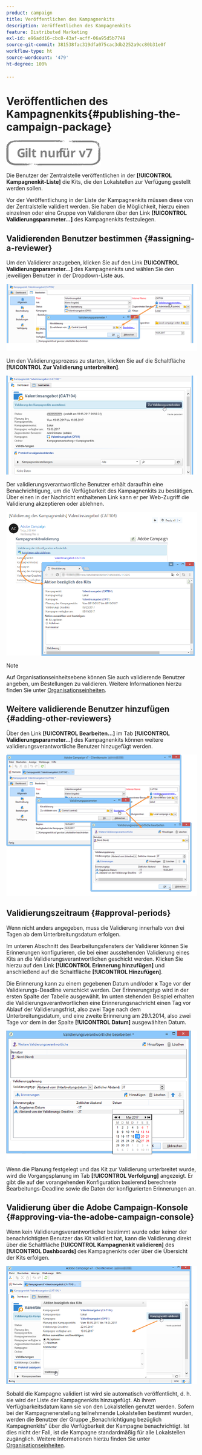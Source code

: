 ```yaml
---
product: campaign
title: Veröffentlichen des Kampagnenkits
description: Veröffentlichen des Kampagnenkits
feature: Distributed Marketing
exl-id: e96add16-cbc8-43af-acff-06a95d5b7749
source-git-commit: 381538fac319dfa075cac3db2252a9cc80b31e0f
workflow-type: ht
source-wordcount: '479'
ht-degree: 100%

---
```


# Veröffentlichen des Kampagnenkits{#publishing-the-campaign-package}

![](../../assets/v7-only.svg)

Die Benutzer der Zentralstelle veröffentlichen in der **[!UICONTROL Kampagnenkit-Liste]** die Kits, die den Lokalstellen zur Verfügung gestellt werden sollen.

Vor der Veröffentlichung in der Liste der Kampagnenkits müssen diese von der Zentralstelle validiert werden. Sie haben die Möglichkeit, hierzu einen einzelnen oder eine Gruppe von Validierern über den Link **[!UICONTROL Validierungsparameter...]** des Kampagnenkits festzulegen.

## Validierenden Benutzer bestimmen {#assigning-a-reviewer}

Um den Validierer anzugeben, klicken Sie auf den Link **[!UICONTROL Validierungsparameter...]** des Kampagnenkits und wählen Sie den jeweiligen Benutzer in der Dropdown-Liste aus.

![](assets/s_advuser_mkg_dist_define_valid.png)

Um den Validierungsprozess zu starten, klicken Sie auf die Schaltfläche **[!UICONTROL Zur Validierung unterbreiten]**.

![](assets/s_advuser_mkg_dist_valid_process.png)

Der validierungsverantwortliche Benutzer erhält daraufhin eine Benachrichtigung, um die Verfügbarkeit des Kampagnenkits zu bestätigen. Über einen in der Nachricht enthaltenen Link kann er per Web-Zugriff die Validierung akzeptieren oder ablehnen.

![](assets/s_advuser_mkg_dist_valid_process1.png)

>[!NOTE]
>
>Auf Organisationseinheitsebene können Sie auch validierende Benutzer angeben, um Bestellungen zu validieren. Weitere Informationen hierzu finden Sie unter [Organisationseinheiten](about-distributed-marketing.md#organizational-entities).

## Weitere validierende Benutzer hinzufügen {#adding-other-reviewers}

Über den Link **[!UICONTROL Bearbeiten...]** im Tab **[!UICONTROL Validierungsparameter...]** des Kampagnenkits können weitere validierungsverantwortliche Benutzer hinzugefügt werden.

![](assets/s_advuser_mkg_dist_select_op_valid.png)

## Validierungszeitraum {#approval-periods}

Wenn nicht anders angegeben, muss die Validierung innerhalb von drei Tagen ab dem Unterbreitungsdatum erfolgen.

Im unteren Abschnitt des Bearbeitungsfensters der Validierer können Sie Erinnerungen konfigurieren, die bei einer ausstehenden Validierung eines Kits an die Validierungsverantwortlichen geschickt werden. Klicken Sie hierzu auf den Link **[!UICONTROL Erinnerung hinzufügen]** und anschließend auf die Schaltfläche **[!UICONTROL Hinzufügen]**.

Die Erinnerung kann zu einem gegebenen Datum und/oder **x** Tage vor der Validierungs-Deadline verschickt werden. Der Erinnerungstyp wird in der ersten Spalte der Tabelle ausgewählt. Im unten stehenden Beispiel erhalten die Validierungsverantwortlichen eine Erinnerungsnachricht einen Tag vor Ablauf der Validierungsfrist, also zwei Tage nach dem Unterbreitungsdatum, und eine zweite Erinnerung am 29.1.2014, also zwei Tage vor dem in der Spalte **[!UICONTROL Datum]** ausgewählten Datum.

![](assets/s_advuser_mkg_dist_reminder_planning.png)

Wenn die Planung festgelegt und das Kit zur Validierung unterbreitet wurde, wird die Vorgangsplanung im Tab **[!UICONTROL Verfolgung]** angezeigt. Er gibt die auf der vorangehenden Konfiguration basierend berechnete Bearbeitungs-Deadline sowie die Daten der konfigurierten Erinnerungen an.

## Validierung über die Adobe Campaign-Konsole {#approving-via-the-adobe-campaign-console}

Wenn kein Validierungsverantwortlicher bestimmt wurde oder keiner der benachrichtigten Benutzer das Kit validiert hat, kann die Validierung direkt über die Schaltfläche **[!UICONTROL Kampagnenkit validieren]** des **[!UICONTROL Dashboards]** des Kampagnenkits oder über die Übersicht der Kits erfolgen.

![](assets/s_advuser_mkg_dist_valid_button.png)

Sobald die Kampagne validiert ist wird sie automatisch veröffentlicht, d. h. sie wird der Liste der Kampagnenkits hinzugefügt. Ab ihrem Verfügbarkeitsdatum kann sie von den Lokalstellen genutzt werden. Sofern bei der Kampagnenerstellung teilnehmende Lokalstellen bestimmt wurden, werden die Benutzer der Gruppe „Benachrichtigung bezüglich Kampagnenkits“ über die Verfügbarkeit der Kampagne benachrichtigt. Ist dies nicht der Fall, ist die Kampagne standardmäßig für alle Lokalstellen zugänglich. Weitere Informationen hierzu finden Sie unter [Organisationseinheiten](about-distributed-marketing.md#organizational-entities).
